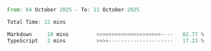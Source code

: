 <!--START_SECTION:waka-->

```rust
From: 04 October 2025 - To: 11 October 2025

Total Time: 12 mins

Markdown     10 mins         >>>>>>>>>>>>>>>>>>>>>----   82.77 %
TypeScript   2 mins          >>>>---------------------   17.23 %
```

<!--END_SECTION:waka-->
